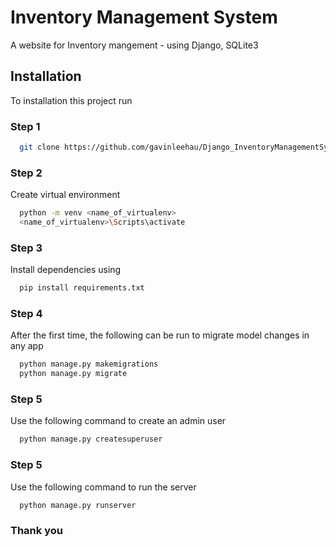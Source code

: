 # Inventory Management System

A website for Inventory mangement - using Django, SQLite3
## Installation

To installation this project run
### Step 1

```bash
  git clone https://github.com/gavinleehau/Django_InventoryManagementSystem.git
```

### Step 2
Create virtual environment
```bash
  python -m venv <name_of_virtualenv>
  <name_of_virtualenv>\Scripts\activate
```

### Step 3
Install dependencies using
```bash
  pip install requirements.txt
```

### Step 4
After the first time, the following can be run to migrate model changes in any app
```bash
  python manage.py makemigrations
  python manage.py migrate
```

### Step 5
Use the following command to create an admin user
```bash
  python manage.py createsuperuser
```

### Step 5
Use the following command to run the server
```bash
  python manage.py runserver
```

### Thank you
